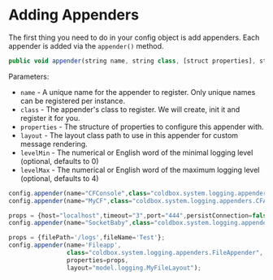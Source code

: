 # Adding Appenders

The first thing you need to do in your config object is add appenders. Each appender is added via the `appender()` method.

```js
public void appender(string name, string class, [struct properties], string layout=)
```

Parameters:
* `name` - A unique name for the appender to register. Only unique names can be registered per instance.
* `class` - The appender's class to register. We will create, init it and register it for you.
* `properties` - The structure of properties to configure this appender with.
* `layout` - The layout class path to use in this appender for custom message rendering.
* `levelMin` - The numerical or English word of the minimal logging level (optional, defaults to 0)
* `levelMax` - The numerical or English word of the maximum logging level (optional, defaults to 4)

```javascript
config.appender(name="CFConsole",class="coldbox.system.logging.appenders.ConsoleAppender");
config.appender(name="MyCF",class="coldbox.system.logging.appenders.CFAppender");

props = {host="localhost",timeout="3",port="444",persistConnection=false};
config.appender(name="SocketBaby",class="coldbox.system.logging.appenders.SocketAppender",properties=props);

props = {filePath='/logs',fileName='Test'};
config.appender(name='Fileapp',
			    class="coldbox.system.logging.appenders.FileAppender",
				properties=props,
			    layout="model.logging.MyFileLayout");
```


